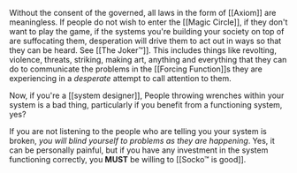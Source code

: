 Without the consent of the governed, all laws in the form of [[Axiom]] are meaningless. If people do not wish to enter the [[Magic Circle]], if they don't want to play the game, if the systems you're building your society on top of are suffocating them, desperation will drive them to act out in ways so that they can be heard. See [[The Joker™]]. This includes things like revolting, violence, threats, striking, making art, anything and everything that they can do to communicate the problems in the [[Forcing Function]]s they are experiencing in a *desperate* attempt to call attention to them.

Now, if you're a [[system designer]], People throwing wrenches within your system is a bad thing, particularly if you benefit from a functioning system, yes?

If you are not listening to the people who are telling you your system is broken, *you will blind yourself to problems as they are happening*. Yes, it can be personally painful, but if you have any investment in the system functioning correctly, you **MUST** be willing to [[Socko™ is good]].